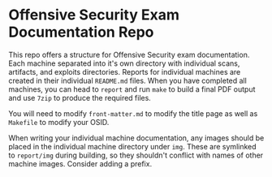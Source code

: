 # Offensive Security Exam Documentation Repo

This repo offers a structure for Offensive Security exam documentation. Each machine
separated into it's own directory with individual scans, artifacts, and exploits
directories. Reports for individual machines are created in their individual `README.md`
files. When you have completed all machines, you can head to `report` and run `make` to
build a final PDF output and use `7zip` to produce the required files.

You will need to modify `front-matter.md` to modify the title page as well as `Makefile`
to modify your OSID.

When writing your individual machine documentation, any images should be placed in the
individual machine directory under `img`. These are symlinked to `report/img` during
building, so they shouldn't conflict with names of other machine images. Consider adding
a prefix.
